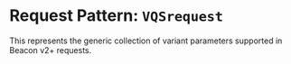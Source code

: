 # Request Pattern: `VQSrequest`

This represents the generic collection of variant parameters supported in Beacon v2+ requests. 